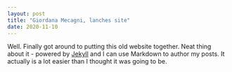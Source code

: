 ```yaml
---
layout: post
title: "Giordana Mecagni, lanches site"
date: 2020-11-10
---
```


Well. Finally got around to putting this old website together. Neat thing about it - powered by [Jekyll](http://jekyllrb.com) and I can use Markdown to author my posts. It actually is a lot easier than I thought it was going to be.

